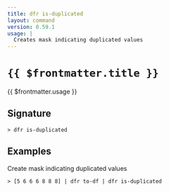 ```yaml
---
title: dfr is-duplicated
layout: command
version: 0.59.1
usage: |
  Creates mask indicating duplicated values
---
```


# `{{ $frontmatter.title }}`

<div style='white-space: pre-wrap;'>{{ $frontmatter.usage }}</div>

## Signature

`> dfr is-duplicated `

## Examples

Create mask indicating duplicated values

```shell
> [5 6 6 6 8 8 8] | dfr to-df | dfr is-duplicated
```
